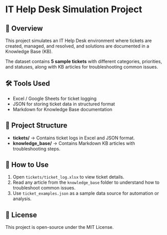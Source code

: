 # IT Help Desk Simulation Project

## 📌 Overview
This project simulates an IT Help Desk environment where tickets are created, managed, and resolved, and solutions are documented in a Knowledge Base (KB).

The dataset contains **5 sample tickets** with different categories, priorities, and statuses, along with KB articles for troubleshooting common issues.

## 🛠 Tools Used
- Excel / Google Sheets for ticket logging
- JSON for storing ticket data in structured format
- Markdown for Knowledge Base documentation

## 📂 Project Structure
- **tickets/** → Contains ticket logs in Excel and JSON format.
- **knowledge_base/** → Contains Markdown KB articles with troubleshooting steps.

## 🚀 How to Use
1. Open `tickets/ticket_log.xlsx` to view ticket details.
2. Read any article from the `knowledge_base` folder to understand how to troubleshoot common issues.
3. Use `ticket_examples.json` as a sample data source for automation or analysis.

## 📜 License
This project is open-source under the MIT License.
